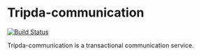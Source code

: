 # Tripda-communication

[![Build Status](https://travis-ci.org/tripda/tripda-communication.svg?branch=master)](https://travis-ci.org/tripda/tripda-communication)

Tripda-communication is a transactional communication service.
